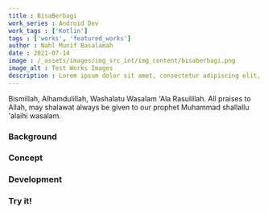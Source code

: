 ```yaml
---
title : BisaBerbagi
work_series : Android Dev
work_tags : ['Kotlin']
tags : ['works', 'featured_works']
author : Nahl Munif Basalamah
date : 2021-07-14
image : /_assets/images/img_src_int/img_content/bisaberbagi.png
image_alt : Test Works Images
description : Lorem ipsum dolor sit amet, consectetur adipiscing elit, sed do eiusmod tempor incididunt ut labore et dolore magna aliqua. Nec feugiat in fermentum posuere urna nec. Volutpat ac tincidunt vitae semper quis lectus.
---
```


Bismillah, Alhamdulillah, Washalatu Wasalam 'Ala Rasulillah.
All praises to Allah, may shalawat always be given to our prophet Muhammad shallallu 'alaihi wasalam.

### Background

### Concept

### Development

### Try it!